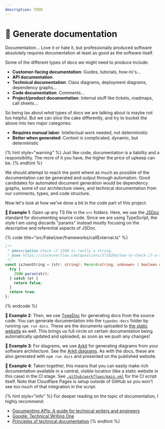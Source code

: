 ```yaml
---
description: TODO
---
```


# 📜 Generate documentation

Documentation... Love it or hate it, but professionally produced software absolutely requires documentation at least as good as the software itself.

Some of the different types of docs we might need to produce include:

* **Customer-facing documentation**: Guides, tutorials, how-to's...
* **API documentation**
* **Technical documentation**: Class diagrams, deployment diagrams, dependency graphs...
* **Code documentation**: Comments...
* **Project/product documentation**: Internal stuff like tickets, roadmaps, call sheets...

So being lax about _what_ types of docs we are talking about is maybe not too helpful. But we can slice the cake differently, and try to bucket the above into two major categories:

* **Requires manual labor**: Intellectual work needed, not deterministic
* **Better when generated**: Context is complicated, dynamic, but deterministic

{% hint style="warning" %}
Just like code, documentation is a liability and a responsibility. The more of it you have, the higher the price of upkeep can be.
{% endhint %}

We should attempt to reach the point where as much as possible of the documentation can be generated and output through automation. Good candidates for automated document generation would be dependency graphs, some of our architecture views, and technical documentation from our comments, types, and code structure.

Now let's look at how we've done a bit in the code part of this project.

**🎯 Example 1**: Open up any TS file in the `src` folders. Here, we use the [JSDoc](https://jsdoc.app) standard for documenting source code. Since we are using TypeScript, the style I am using discards "params" instead mostly focusing on the descriptive and referential aspects of JSDoc.

{% code title="src/FakeUser/frameworks/callExternal.ts" %}
```typescript
/**
 * @description Check if JSON is really a string.
 * @see https://stackoverflow.com/questions/3710204/how-to-check-if-a-string-is-a-valid-json-string-in-javascript-without-using-try
 */
const isJsonString = (str: string): Record<string, unknown> | boolean => {
  try {
    JSON.parse(str);
  } catch (e) {
    return false;
  }
  return true;
};
```
{% endcode %}

**🎯 Example 2**: Then, we use [TypeDoc](https://typedoc.org) for generating docs from the source code. You can generate documentation into the `typedoc-docs` folder by running `npm run docs`. These are the documents uploaded to [the static website](https://better-apis-workshop.pages.dev) as well. This brings us full circle on certain documentation being automatically updated and uploaded, as soon as we push any changes!

**🎯 Example 3**: For diagrams, we use [Arkit](https://arkit.pro) for generating diagrams from your software architecture. See the [Arkit diagrams](workshop/architecture-diagrams/). As with the docs, these are also generated with `npm run docs` and presented on the published website.

**🎯 Example 4**: Taken together, this means that you can easily make rich documentation available in a central, visible location (like a static website in this case) in the CI stage. See [`.github/workflows/main.yml`](https://github.com/mikaelvesavuori/better-apis-workshop/blob/main/.github/workflows/main.yml) for the CI script itself. Note that Cloudflare Pages is setup outside of GitHub so you won't see too much of that integration in the script.

{% hint style="info" %}
For deeper reading on the topic of documentation, I highly recommend:

* [Documenting APIs: A guide for technical writers and engineers](https://idratherbewriting.com/learnapidoc/)
* [Google: Technical Writing One](https://developers.google.com/tech-writing/one)
* [Principles of technical documentation](https://www.innoq.com/en/articles/2022/01/principles-of-technical-documentation/)
{% endhint %}
